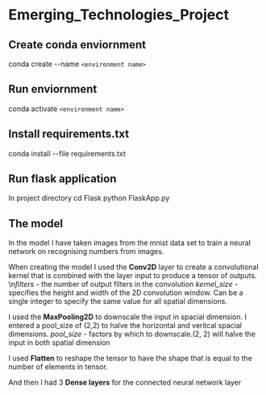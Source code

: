# Emerging_Technologies_Project
## Create conda enviornment

conda create --name `<environment name>`

## Run enviornment

conda activate `<environment name>`

## Install requirements.txt

conda install --file requirements.txt

## Run flask application 

In project directory 
cd Flask
python FlaskApp.py

## The model
In the model I have taken images from the mnist data set to train a neural network on recognising numbers from images.

When creating the model I used the **Conv2D** layer to create a convolutional kernel that is combined with the layer input to produce a tensor of outputs.
\n*filters* -  the number of output filters in the convolution
*kernel_size* - specifies the height and width of the 2D convolution window. 
	Can be a single integer to specify the same value for all spatial dimensions.

I used the **MaxPooling2D** to downscale the input in spacial dimension. I entered a pool_size of (2,2) to halve the horizontal and veritcal spacial dimensions.
*pool_size* - factors by which to downscale.(2, 2) will halve the input in both spatial dimension

I used **Flatten** to reshape the tensor to have the shape that is equal to the number of elements in tensor.

And then I had 3 **Dense layers** for the connected neural network layer
